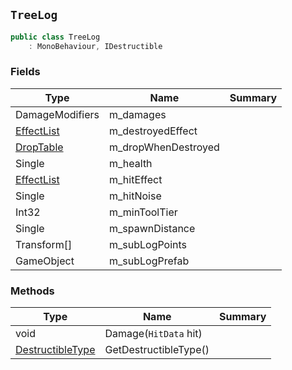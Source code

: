 ## `TreeLog`

```csharp
public class TreeLog
    : MonoBehaviour, IDestructible

```

### Fields

| Type | Name | Summary | 
| --- | --- | --- | 
| DamageModifiers | m_damages |  | 
| [EffectList](./EffectList.md) | m_destroyedEffect |  | 
| [DropTable](./DropTable.md) | m_dropWhenDestroyed |  | 
| Single | m_health |  | 
| [EffectList](./EffectList.md) | m_hitEffect |  | 
| Single | m_hitNoise |  | 
| Int32 | m_minToolTier |  | 
| Single | m_spawnDistance |  | 
| Transform[] | m_subLogPoints |  | 
| GameObject | m_subLogPrefab |  | 


### Methods

| Type | Name | Summary | 
| --- | --- | --- | 
| void | Damage(`HitData` hit) |  | 
| [DestructibleType](./DestructibleType.md) | GetDestructibleType() |  | 


